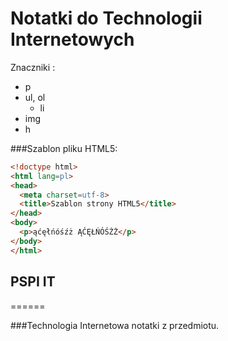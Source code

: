 # Notatki do Technologii Internetowych 

Znaczniki :
 
* p
* ul, ol
  * li
* img
* h

###Szablon pliku HTML5: 

```html
<!doctype html>
<html lang=pl>
<head>
  <meta charset=utf-8>
  <title>Szablon strony HTML5</title>
</head>
<body>
  <p>ąćęłńóśźż ĄĆĘŁŃÓŚŹŻ</p>
</body>
</html>
```

## PSPI IT
======

###Technologia Internetowa notatki z przedmiotu.
